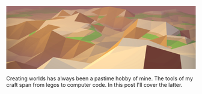 ![Title](/posts/procedural/terrain_00.png)

Creating worlds has always been a pastime hobby of mine. The tools of my craft span from legos to computer code. In this post I'll cover the latter.